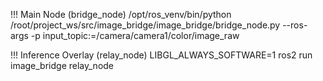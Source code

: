 !!! Main Node (bridge_node)
/opt/ros_venv/bin/python /root/project_ws/src/image_bridge/image_bridge/bridge_node.py --ros-args -p input_topic:=/camera/camera1/color/image_raw

!!! Inference Overlay (relay_node)
LIBGL_ALWAYS_SOFTWARE=1 ros2 run image_bridge relay_node

